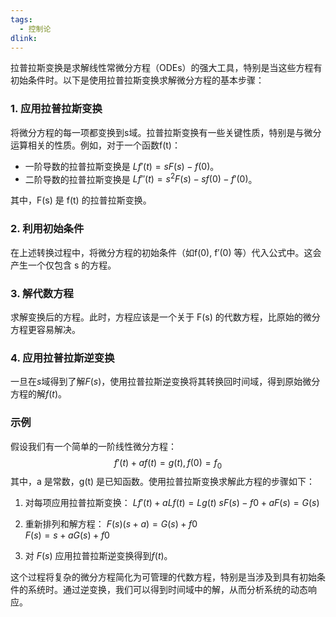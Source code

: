 ```yaml
---
tags:
  - 控制论
dlink:
---
```

拉普拉斯变换是求解线性常微分方程（ODEs）的强大工具，特别是当这些方程有初始条件时。以下是使用拉普拉斯变换求解微分方程的基本步骤：

### 1. 应用拉普拉斯变换
将微分方程的每一项都变换到s域。拉普拉斯变换有一些关键性质，特别是与微分运算相关的性质。例如，对于一个函数f(t)：

- 一阶导数的拉普拉斯变换是 $L{f'(t)}=sF(s)−f(0)$。
- 二阶导数的拉普拉斯变换是 $L{f''(t)}=s^2F(s)−sf(0)−f'(0)$。

其中，F(s) 是 f(t) 的拉普拉斯变换。

### 2. 利用初始条件
在上述转换过程中，将微分方程的初始条件（如f(0), f′(0) 等）代入公式中。这会产生一个仅包含 s 的方程。

### 3. 解代数方程
求解变换后的方程。此时，方程应该是一个关于 F(s) 的代数方程，比原始的微分方程更容易解决。

### 4. 应用拉普拉斯逆变换
一旦在$s$域得到了解$F(s)$，使用拉普拉斯逆变换将其转换回时间域，得到原始微分方程的解$f(t)$。

### 示例

假设我们有一个简单的一阶线性微分方程：$$f′(t)+af(t)=g(t),f(0)=f_0​$$
其中，a 是常数，g(t) 是已知函数。使用拉普拉斯变换求解此方程的步骤如下：

1. 对每项应用拉普拉斯变换：
	$L{f′(t)}+aL{f(t)}=L{g(t)}$ 
	$sF(s)−f0​+aF(s)=G(s)$
2. 重新排列和解方程： 
	$F(s)(s+a)=G(s)+f0$ ​  
	$F(s)=s+aG(s)+f0​​$
    
3. 对 $F(s)$ 应用拉普拉斯逆变换得到$f(t)$。
    

这个过程将复杂的微分方程简化为可管理的代数方程，特别是当涉及到具有初始条件的系统时。通过逆变换，我们可以得到时间域中的解，从而分析系统的动态响应。